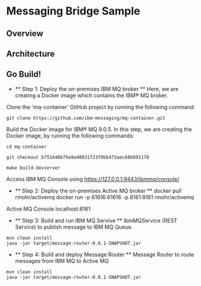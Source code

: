 # Messaging Bridge Sample

## Overview

## Architecture

## Go Build!

* ** Step 1: Deploy the on-premises IBM MQ broker ** 
Here, we are creating a Docker image which contains the IBM® MQ broker.

Clone the 'mq-container' GitHub project by running the following command:

```
git clone https://github.com/ibm-messaging/mq-container.git
```

Build the Docker image for IBM® MQ 9.0.5. In this step, we are creating the Docker image, by running the following commands:

```
cd mq-container

git checkout b751640b79a9a40031f23f9bb473aec68b691170

make build-devserver
```
Access IBM MQ Console using https://127.0.0.1:9443/ibmmq/console/

* ** Step 2: Deploy the on-premises Active MQ broker ** 
docker pull rmohr/activemq
docker run -p 61616:61616 -p 8161:8161 rmohr/activemq

Active MQ Console
localhost:8161

* ** Step 3: Build and run IBM MQ Servive ** 
IbmMQService (REST Service) to publish message to IBM MQ Queue.

```
mvn clean install
java -jar target/message-router-0.0.1-SNAPSHOT.jar
```

* ** Step 4:  Build and deploy Message Router **
Message Router to route messages from IBM MQ to Active MQ

```
mvn clean install
java -jar target/message-router-0.0.1-SNAPSHOT.jar
```